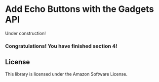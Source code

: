 # Add Echo Buttons with the Gadgets API

Under construction!

### Congratulations! You have finished section 4!


## License

This library is licensed under the Amazon Software License.

